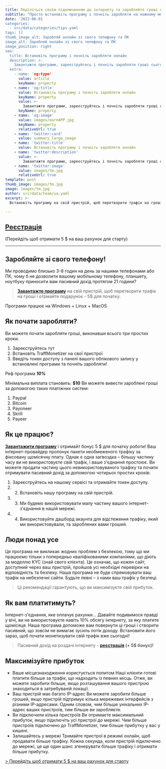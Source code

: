 ```yaml
---
title: Поділіться своїм підключенням до інтернету та заробляйте гроші онлайн.
subtitle: "Просто встановіть програму і почніть заробляти на кожному мегабайті вашого інтернету"
date: '2022-06-01
categories:
  - src/data/categories/tips.yaml
tags: []
thumb_image_alt: Заробляй онлайн зі свого телефону та ПК
image_alt: Заробляй онлайн зі свого телефону та ПК
image_position: right
seo:
  title: Встановіть програму і почніть заробляти онлайн
  description: >-
    Завантажте програми, зареєструйтесь і почніть заробляти гроші сьогодні.
  extra:
    - name: 'og:type'
      value: article
      keyName: property
    - name: 'og:title'
      value: Встановіть програму і почніть заробляти онлайн
      keyName: property
      value: >-
        Завантажте програми, зареєструйтесь і почніть заробляти гроші сьогодні.
      keyName: property
    - name: 'og:image'
      value: images/earnAPP.jpg
      keyName: property
      relativeUrl: true
    - name: 'twitter:card'
      value: summary_large_image
    - name: 'twitter:title'
      value: Встановіть програму і почніть заробляти онлайн
    - name: 'twitter:description'
      value: >-
        Завантажте програми, зареєструйтесь і почніть заробляти гроші сьогодні.
    - name: 'twitter:image'
      value: images/tm.jpg
      relativeUrl: true
template: post
thumb_image: images/tm.jpg
image: images/tm.jpg
author: src/data/team/ua.yaml
excerpt: >-
  Встановіть програму на свій пристрій, щоб перетворити трафік на гроші

---
```

## [Реєстрація](https://bit.ly/3MXxP16 "Реєстрація")
(Перейдіть щоб отримати 5 $ на ваш рахунок для старту)

----------

## Заробляйте зі свого телефону! ##

Ми проводимо близько 3-8 годин на день за нашими телефонами або ПК, чому б не дозволити вашому мобільному телефону, планшету, ноутбуку приносити вам пасивний дохід протягом 21 години?

> **[Завантажте програму](https://bit.ly/3MXxP16 "Пасивний дохід на роздачі інтернету")** на свій пристрій, щоб перетворити трафік на гроші і отрмайте подарунок - 5$ для початку.

Програми працює на Windows + Linux + MacOS
 
## Як почати заробляти? ##
Ви можете почати заробляти гроші, виконавши всього три простих кроки.
1. Зареєструйтесь тут
2. Встановіть TraffMonetizer на свої пристрої
3. Введіть токен доступу з панелі вашого облікового запису у встановлені програми та почніть заробляти!

Реф програма ***10%***

Мінімальна виплата становить: **$10**
Ви можете вивести зароблені гроші за допомогою таких платіжних систем:
1. Paypal
2. Bitcoin
3. Payoneer
4. Skrill
5. Payeer

## Як це працює? ##
**[Завантажити програму](https://bit.ly/3MXxP16 "Пасивний дохід на роздачі інтернету")** і отримайт бонус 5 $ для початку роботи!
Ваш інтернет-провайдер пропонує пакети необмеженого трафіку за фіксовану щомісячну плату. Однак є одна загвоздка – більшу частину часу ви не використовуєте свій трафік, і ваше з'єднання простоює.
Ви можете продати частину цього невикористовуваного трафіку та почати отримувати пасивний дохід за допомогою чотирьох простих кроків:
1. Зареєструйтесь на нашому сервісі та отримайте токен доступу.
1. 2. Встановіть нашу програму на свій пристрій.
1. 3. Ми будемо використовувати малу частину вашого інтернет-з'єднання в нашій мережі.
1. 4. Використовуйте дашборд акаунта для відстеження трафіку, який ми використовували, та зароблених вами грошей.

## Люди понад усе ##
Ця програма не викликає жодних проблем з безпекою, тому що ми працюємо тільки з попередньо кваліфікованими компаніями, що діють за моделлю KYC (знай свого клієнта). Це означає, що кожен сайт, доступний через ваш пристрій, пройшов усі необхідні перевірки на відповідність та безпеку. Наша програма не буде спрямовувати ваш трафік на небезпечні сайти.
Будьте певні – з нами ваш трафік у безпеці.

> Ці рекомендації гарантують, що ви максимізуєте свій прибуток.

## Як вам платитимуть? ##
Інтернет-з'єднання, яке оплачує рахунки...
Давайте подивимося правді у вічі, ви не використовуєте навіть 10% обсягу інтернету, за яку платите щомісяця. Наша програма допоможе вам повернути ці гроші і створити пасивний, що зовсім не вимагає зусиль потік доходу. Встановити його зараз, щоб почати монетизувати свій трафік вже сьогодні!
> Пасивний дохід на роздачі інтернету -  **[реєстрація](https://bit.ly/3MXxP16 "почати заробляти") (+ 5$ бонус)!**

## Максимізуйте прибуток ##
- Ваше місцезнаходження користується попитом
Наші клієнти готові платити більше за трафік, що надходить із певних місць. Отже, ви можете заробити більше, якщо розташування вашого пристрою знаходиться в затребуваній локації.	
- Ваш пристрій має багато IP-адрес
Ви можете заробити більше грошей, якщо пристрій підтримує кілька мережевих інтерфейсів з різними IP-адресами. Одним словом, чим більше унікальних IP-адрес ваших пристроїв, тим більше ви заробляєте.
- Ви підключили кілька пристроїв
Ви отримаєте максимальний прибуток, якщо підключіть усі пристрої до мережі. Чим більше пристроїв підключено до TraffMonetizer, тим більше прибутку у вас у кишені.
- Залишайтесь у мережі
Тримайте пристрої в режимі онлайн, щоб продавати більше трафіку. Кожна секунда, коли пристрій підключено до мережі, це ще один шанс згенерувати більше трафіку і отримати більше прибутку.

[> Перейдіть щоб отримати 5 $ на ваш рахунок для старту](https://bit.ly/3MXxP16 "отримати 5 $ на рахунок")